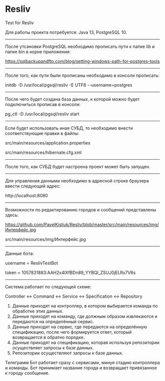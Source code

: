 # Resliv
Test for Resliv

Для работы проекта потребуется: Java 13, PostgreSQL 10.
***
После утсановки PostgreSQL необходимо прописать пути к папке lib и папке bin в корне приложения:

https://sqlbackupandftp.com/blog/setting-windows-path-for-postgres-tools
***
После того, как пути были прописаны необходимо в консоли прописать:

initdb -D /usr/local/pgsql/resliv -E UTF8 --username=postgres
***
После чего будет создана база данных, к которой можно будет подключиться прописав в консоли:

pg_ctl -D /usr/local/pgsql/resliv start
***
Если будет использовать иная СУБД, то необходимо внести соответствующие правки в файлы:

src/main/resources/application.properties 

src/main/resources/hibernate.cfg.xml
***
После того, как СУБД будет настроена проект может быть запущен.
***
Для управления данными необходимо в адресной строке браузера ввести следующий адрес:

http://localhost:8080
***
Возможности по редактированию городов и сообщений представлены здесь:

https://github.com/PavelKisliuk/Resliv/blob/master/src/main/resources/img/Интерфейс.jpg

src/main/resources/img/Интерфейс.jpg
***
Данные бота:

username = ReslivTestBot

token = 1057831883:AAH2x4lXfBDn89_YYBQl_ZSUJ0jELRx7V6s
***
Система работает по следующей схеме:

Controller <-> Command <-> Service <-> Specification <-> Repository

1. Данные приходят на контроллер, в котором выбирается команда по обработке этих данных.
2. Данные приходят на команду, где должным образом извлекаются и передаются на определённый сервис.
3. Данные приходят на сервис, где передаются на определённую спецификацию, после чего формируется ответ, который возвращается в обратно порядке.
4. Данные приходят на спецификацию, которая используя репозитории осуществляет запросы к базе данных.
5. Репозитории осуществляют запросы к базе данных.

Телеграмм Бот работает сразу с сервисами, минуя стадию контроллера и команды. Бот принимает название города и возвращает привязанное к городу сообщение.